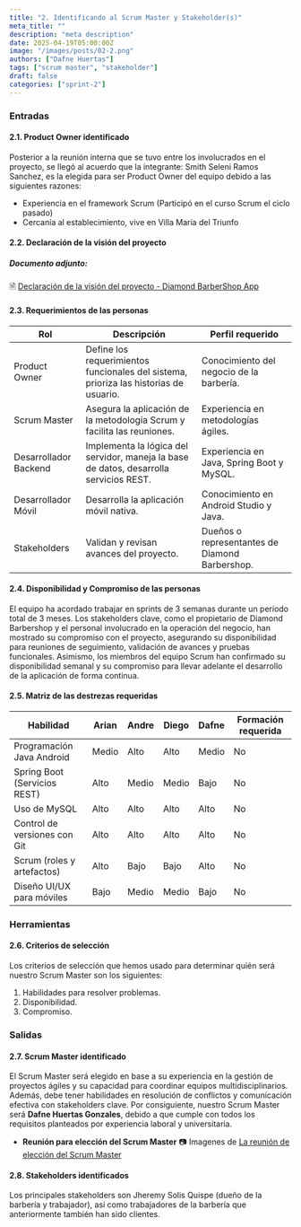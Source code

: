 ```yaml
---
title: "2. Identificando al Scrum Master y Stakeholder(s)"
meta_title: ""
description: "meta description"
date: 2025-04-19T05:00:00Z
image: "/images/posts/02-2.png"
authors: ["Dafne Huertas"]
tags: ["scrum master", "stakeholder"]
draft: false
categories: ["sprint-2"]
---
```

### Entradas

#### 2.1. Product Owner identificado
Posterior a la reunión interna que se tuvo entre los involucrados en el proyecto, se llegó al acuerdo que la integrante: Smith Seleni Ramos Sanchez, es la elegida para ser Product Owner del equipo debido a las siguientes razones:
- Experiencia en el framework Scrum (Participó en el curso Scrum el ciclo pasado)
- Cercanía al establecimiento, vive en Villa María del Triunfo

#### 2.2. Declaración de la visión del proyecto
##### **Documento adjunto:**
 🗎 [Declaración de la visión del proyecto - Diamond BarberShop App](https://docs.google.com/document/d/10uRcqr6bJ-H-qqzbuojhRv3YDPEu_928QwsCWa_LyCU/edit?usp=sharing)

#### 2.3. Requerimientos de las personas

| Rol                 | Descripción                                                                 | Perfil requerido                                |
|---------------------|-----------------------------------------------------------------------------|--------------------------------------------------|
| Product Owner       | Define los requerimientos funcionales del sistema, prioriza las historias de usuario. | Conocimiento del negocio de la barbería.         |
| Scrum Master        | Asegura la aplicación de la metodología Scrum y facilita las reuniones.     | Experiencia en metodologías ágiles.              |
| Desarrollador Backend | Implementa la lógica del servidor, maneja la base de datos, desarrolla servicios REST. | Experiencia en Java, Spring Boot y MySQL.        |
| Desarrollador Móvil | Desarrolla la aplicación móvil nativa.                                      | Conocimiento en Android Studio y Java.           |
| Stakeholders        | Validan y revisan avances del proyecto.                                     | Dueños o representantes de Diamond Barbershop.   |

#### 2.4. Disponibilidad y Compromiso de las personas
El equipo ha acordado trabajar en sprints de 3 semanas durante un período total de 3 meses. Los stakeholders clave, como el propietario de Diamond Barbershop y el personal involucrado en la operación del negocio, han mostrado su compromiso con el proyecto, asegurando su disponibilidad para reuniones de seguimiento, validación de avances y pruebas funcionales. Asimismo, los miembros del equipo Scrum han confirmado su disponibilidad semanal y su compromiso para llevar adelante el desarrollo de la aplicación de forma continua.

#### 2.5. Matriz de las destrezas requeridas

| Habilidad | Arian | Andre | Diego | Dafne | Formación requerida |
|---------|-------|-------|-------|-------|---------------------|
| Programación Java Android | Medio | Alto | Alto | Medio | No |
| Spring Boot (Servicios REST) | Alto | Medio | Medio | Bajo | No |
| Uso de MySQL | Alto | Alto | Alto | Alto | No |
| Control de versiones con Git | Alto | Alto | Alto | Alto | No |
| Scrum (roles y artefactos) | Alto | Bajo | Bajo | Alto | No |
| Diseño UI/UX para móviles | Bajo | Medio | Medio | Bajo | No |

### Herramientas
#### 2.6. Criterios de selección

Los criterios de selección que hemos usado para determinar quién será nuestro Scrum Master son los siguientes:

1. Habilidades para resolver problemas.
2. Disponibilidad.
3. Compromiso.

### Salidas
#### 2.7. Scrum Master identificado
El Scrum Master será elegido en base a su experiencia en la gestión de proyectos ágiles y su capacidad para coordinar equipos multidisciplinarios. Además, debe tener habilidades en resolución de conflictos y comunicación efectiva con stakeholders clave. Por consiguiente, nuestro Scrum Master será **Dafne Huertas Gonzales**, debido a que cumple con todos los requisitos planteados por experiencia laboral y universitaria.
- **Reunión para elección del Scrum Master**
 📷 Imagenes de [La reunión de elección del Scrum Master](https://drive.google.com/file/d/1pmTF5lISDfFUe6mt7At1ThlGu26HtGcK/view?usp=sharing)

#### 2.8. Stakeholders identificados
Los principales stakeholders son Jheremy Solis Quispe (dueño de la barbería y trabajador), así como trabajadores de la barbería que anteriormente también han sido clientes.


